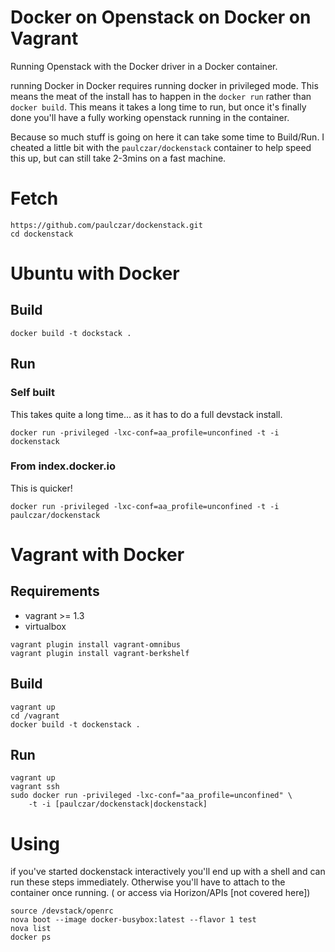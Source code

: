 # Docker on Openstack on Docker on Vagrant

Running Openstack with the Docker driver in a Docker container.

running Docker in Docker requires running docker in privileged mode.  This means the meat of the install has to happen in the `docker run` rather than `docker build`.  This means it takes a long time to run,  but once it's finally done you'll have a fully working openstack running in the container.

Because so much stuff is going on here it can take some time to Build/Run.  I cheated a little bit with the `paulczar/dockenstack` container to help speed this up,  but can still take 2-3mins on a fast machine.

# Fetch

```
https://github.com/paulczar/dockenstack.git
cd dockenstack
```

# Ubuntu with Docker

## Build

```
docker build -t dockstack .
```

## Run

### Self built

This takes quite a long time... as it has to do a full devstack install.

```
docker run -privileged -lxc-conf=aa_profile=unconfined -t -i dockenstack
```

### From index.docker.io

This is quicker!

```
docker run -privileged -lxc-conf=aa_profile=unconfined -t -i paulczar/dockenstack
```

# Vagrant with Docker

## Requirements

* vagrant >= 1.3
* virtualbox

```
vagrant plugin install vagrant-omnibus
vagrant plugin install vagrant-berkshelf
```

## Build

```
vagrant up
cd /vagrant
docker build -t dockenstack .
```

## Run

```
vagrant up
vagrant ssh
sudo docker run -privileged -lxc-conf="aa_profile=unconfined" \
    -t -i [paulczar/dockenstack|dockenstack]
```

# Using

if you've started dockenstack interactively you'll end up with a shell and can run these steps immediately.   Otherwise you'll have to attach to the container once running.  ( or access via Horizon/APIs [not covered here])

```
source /devstack/openrc
nova boot --image docker-busybox:latest --flavor 1 test
nova list
docker ps
```